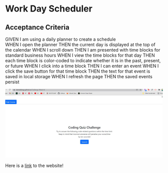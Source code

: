 # Work Day Scheduler

## Acceptance Criteria
GIVEN I am using a daily planner to create a schedule <br>
WHEN I open the planner
THEN the current day is displayed at the top of the calendar
WHEN I scroll down
THEN I am presented with time blocks for standard business hours
WHEN I view the time blocks for that day
THEN each time block is color-coded to indicate whether it is in the past, present, or future
WHEN I click into a time block
THEN I can enter an event
WHEN I click the save button for that time block
THEN the text for that event is saved in local storage
WHEN I refresh the page
THEN the saved events persist

![ScreenShot](https://github.com/clairedelargy/Challange-Week-4/blob/main/Capture.JPG)

Here is a [link](https://clairedelargy.github.io/Challenge-Week-5/) to the website!
